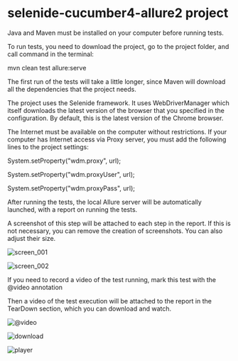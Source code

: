 # selenide-cucumber4-allure2 project

Java and Maven must be installed on your computer before running tests.

To run tests, you need to download the project, 
go to the project folder, and call command in the terminal:

mvn clean test allure:serve

The first run of the tests will take a little longer, 
since Maven will download all the dependencies that the project needs.

The project uses the Selenide framework. It uses WebDriverManager
which itself downloads the latest version of the browser that you specified in the configuration. 
By default, this is the latest version of the Chrome browser.

The Internet must be available on the computer without restrictions. 
If your computer has Internet access via Proxy server, 
you must add the following lines to the project settings:

System.setProperty("wdm.proxy", url);

System.setProperty("wdm.proxyUser", url);

System.setProperty("wdm.proxyPass", url);

After running the tests, the local Allure server will be automatically launched,
with a report on running the tests.

A screenshot of this step will be attached to each step in the report. 
If this is not necessary, you can remove the creation of screenshots. 
You can also adjust their size.

![screen_001](https://user-images.githubusercontent.com/25115868/74601464-c8685100-50af-11ea-9c33-efb4fa4a1a02.png)

![screen_002](https://user-images.githubusercontent.com/25115868/74601470-d8803080-50af-11ea-977c-3086eeb720d9.png)

If you need to record a video of the test running, mark this test with the @video annotation

Then a video of the test execution will be attached to the report in the TearDown section, which you can download and watch.

![@video](https://user-images.githubusercontent.com/25115868/74603595-50f1ec00-50c6-11ea-86cf-86856e7fdf3d.png)

![download](https://user-images.githubusercontent.com/25115868/74603600-5cddae00-50c6-11ea-8099-934457cc4274.png)

![player](https://user-images.githubusercontent.com/25115868/74603610-6c5cf700-50c6-11ea-9881-084aa0cb6de4.png)

